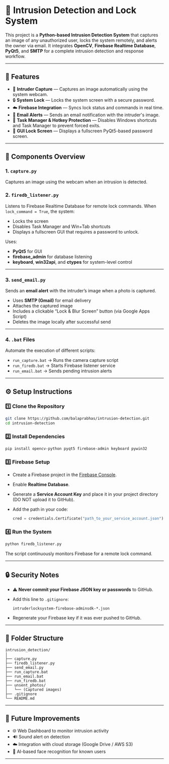 
# 🔐 Intrusion Detection and Lock System

This project is a **Python-based Intrusion Detection System** that captures an image of any unauthorized user, locks the system remotely, and alerts the owner via email. It integrates **OpenCV**, **Firebase Realtime Database**, **PyQt5**, and **SMTP** for a complete intrusion detection and response workflow.

---

## 🚀 Features

- 📸 **Intruder Capture** — Captures an image automatically using the system webcam.
- 🔒 **System Lock** — Locks the system screen with a secure password.
- ☁️ **Firebase Integration** — Syncs lock status and commands in real time.
- 📧 **Email Alerts** — Sends an email notification with the intruder's image.
- 🧱 **Task Manager & Hotkey Protection** — Disables Windows shortcuts and Task Manager to prevent forced exits.
- 🧩 **GUI Lock Screen** — Displays a fullscreen PyQt5-based password screen.

---

## 🧠 Components Overview

### 1. `capture.py`
Captures an image using the webcam when an intrusion is detected.


### 2. `firedb_listener.py`

Listens to Firebase Realtime Database for remote lock commands.
When `lock_command = True`, the system:

* Locks the screen
* Disables Task Manager and Win+Tab shortcuts
* Displays a fullscreen GUI that requires a password to unlock.

Uses:

* **PyQt5** for GUI
* **firebase_admin** for database listening
* **keyboard**, **win32api**, and **ctypes** for system-level control

---

### 3. `send_email.py`

Sends an **email alert** with the intruder’s image when a photo is captured.

* Uses **SMTP (Gmail)** for email delivery
* Attaches the captured image
* Includes a clickable “Lock & Blur Screen” button (via Google Apps Script)
* Deletes the image locally after successful send

---

### 4. `.bat` Files

Automate the execution of different scripts:

* `run_capture.bat` → Runs the camera capture script
* `run_firedb.bat` → Starts Firebase listener service
* `run_email.bat` → Sends pending intrusion alerts

---

## ⚙️ Setup Instructions

### 1️⃣ Clone the Repository

```bash
git clone https://github.com/balaprabhas/intrusion-detection.git
cd intrusion-detection
```

### 2️⃣ Install Dependencies

```bash
pip install opencv-python pyqt5 firebase-admin keyboard pywin32
```

### 3️⃣ Firebase Setup

* Create a Firebase project in the [Firebase Console](https://console.firebase.google.com/).
* Enable **Realtime Database**.
* Generate a **Service Account Key** and place it in your project directory (DO NOT upload it to GitHub).
* Add the path in your code:

  ```python
  cred = credentials.Certificate("path_to_your_service_account.json")
  ```

### 4️⃣ Run the System

```bash
python firedb_listener.py
```

The script continuously monitors Firebase for a remote lock command.

---

## 🔒 Security Notes

* ⚠️ **Never commit your Firebase JSON key or passwords** to GitHub.
* Add this line to `.gitignore`:

  ```
  intruderlocksystem-firebase-adminsdk-*.json
  ```
* Regenerate your Firebase key if it was ever pushed to GitHub.

---

## 🧩 Folder Structure

```
intrusion_detection/
│
├── capture.py
├── firedb_listener.py
├── send_email.py
├── run_capture.bat
├── run_email.bat
├── run_firedb.bat
├── unsent_photos/
│   └── (Captured images)
├── .gitignore
└── README.md
```

---

## 🧠 Future Improvements

* 🌐 Web Dashboard to monitor intrusion activity
* 🔊 Sound alert on detection
* ☁️ Integration with cloud storage (Google Drive / AWS S3)
* 🤖 AI-based face recognition for known users

---




